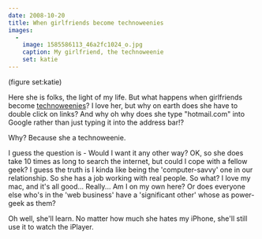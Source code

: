 ```yaml
---
date: 2008-10-20
title: When girlfriends become technoweenies
images:
  -
    image: 1585586113_46a2fc1024_o.jpg
    caption: My girlfriend, the technoweenie
    set: katie
---
```

(figure set:katie)

Here she is folks, the light of my life. But what happens when girlfriends become [technoweenies](http://www.urbandictionary.com/define.php?term=technoweenie)? I love her, but why on earth does she have to double click on links? And why oh why does she type "hotmail.com" into Google rather than just typing it into the address bar!? 

Why? Because she a technoweenie. 

I guess the question is - Would I want it any other way? OK, so she does take 10 times as long to search the internet, but could I cope with a fellow geek? I guess the truth is I kinda like being the 'computer-savvy' one in our relationship. So she has a job working with real people. So what? I love my mac, and it's all good... Really... Am I on my own here? Or does everyone else who's in the 'web business' have a 'significant other' whose as power-geek as them? 

Oh well, she'll learn. No matter how much she hates my iPhone, she'll still use it to watch the iPlayer.